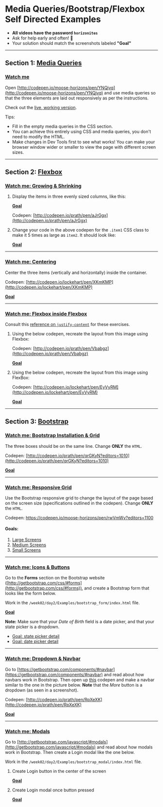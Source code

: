 # Media Queries/Bootstrap/Flexbox Self Directed Examples

- **All videos have the password `horizonites`**
- Ask for help early and often! 🙋
- Your solution should match the screenshots labeled **"Goal"**

---

## Section 1: [Media Queries](https://developer.mozilla.org/en-US/docs/Web/CSS/Media_Queries/Using_media_queries)

### [Watch me](https://vimeo.com/208401683)

Open [http://codepen.io/moose-horizons/pen/YNQjvq](http://codepen.io/moose-horizons/pen/YNQjvq) and
use media queries so that the three elements are laid out responsively as per the instructions.

Check out the [live, working version][live].

Tips:

- Fill in the empty media queries in the CSS section.
- You can achieve this entirely using CSS and media queries, you don't
  need to modify the HTML.
- Make changes in Dev Tools first to see what works! You can make your
  browser window wider or smaller to view the page with different screen
  sizes.

[live]: http://horizons-school-of-technology.github.io/week02/day2/warmup/solution/index.html

---

## Section 2: [Flexbox](https://css-tricks.com/snippets/css/a-guide-to-flexbox/)

### [Watch me: Growing & Shrinking](https://vimeo.com/208556243)

1. Display the items in three evenly sized columns, like this:

    [**Goal**][flex-sizing]

    Codepen: [http://codepen.io/prath/pen/aJrGgx](http://codepen.io/prath/pen/aJrGgx)


1. Change your code in the above codepen for the `.item1` CSS class to make it 5 times as large as `item2`. It should look like:

    [**Goal**][flex-ratio]

---

### [Watch me: Centering](https://vimeo.com/208572816)

Center the three items (vertically and horizontally) inside the container.

Codepen: [http://codepen.io/lockehart/pen/XKmKMP](http://codepen.io/lockehart/pen/XKmKMP)

[**Goal**][centering]

---

### [Watch me: Flexbox inside Flexbox](https://vimeo.com/208581685)

Consult this [reference on `justify-content`](https://css-tricks.com/snippets/css/a-guide-to-flexbox/#article-header-id-6)
for these exercises.

1. Using the below codepen, recreate the layout from this image using Flexbox:

    Codepen: [http://codepen.io/prath/pen/Vbabgz](http://codepen.io/prath/pen/Vbabgz)

    [**Goal**][flexInFlex_easy]

1. Using the below codepen, recreate the layout from this image using FlexBox:

    Codepen: [http://codepen.io/lockehart/pen/EyVyRM](http://codepen.io/lockehart/pen/EyVyRM)

    [**Goal**][flex]

---

## Section 3: [Bootstrap](http://getbootstrap.com/css/)

### [Watch me: Bootstrap Installation & Grid](https://vimeo.com/208747027)

The three boxes should be on the same line. Change __ONLY__ the `HTML`.

Codepen: [http://codepen.io/prath/pen/qrGKyN?editors=1010](http://codepen.io/prath/pen/qrGKyN?editors=1010)

[**Goal**][bootstrap_grid_easy]

---

### [Watch me: Responsive Grid](https://vimeo.com/208754060)

Use the Bootstrap responsive grid to change the layout of the page based on the screen size (specifications outlined in the codepen). Change __ONLY__ the `HTML`.

Codepen: https://codepen.io/moose-horizons/pen/rwVmWv?editors=1100

#### Goals:

1. [Large Screens][bootstrap-resp-lg]
1. [Medium Screens][bootstrap-resp-md]
1. [Small Screens][bootstrap-resp-sm]

---

### [Watch me: Icons & Buttons](https://vimeo.com/208866726)

Go to the __Forms__ section on the Bootstrap website ([http://getbootstrap.com/css/#forms](http://getbootstrap.com/css/#forms)), and create a Bootstrap form that looks like the form below.

Work in the `/week02/day2/Examples/bootstrap_form/index.html` file.

[**Goal**][bootstrap_final]

__Note:__ Make sure that your _Date of Birth_ field is a date picker, and that your state picker is a dropdown.

- [Goal: state picker detail](../images/bootstrap_form_state.png)
- [Goal: date picker detail](../images/bootstrap_form_date.png)

---

### [Watch me: Dropdown & Navbar](https://vimeo.com/209247462)

Go to [https://getbootstrap.com/components/#navbar](https://getbootstrap.com/components/#navbar) and read about how navbars work in Bootstrap. Then open up [this](http://codepen.io/prath/pen/RpXeXK) codepen and make a navbar similar to the one in the picture below. __Note__ that the _More_ button is a dropdown (as seen in a screenshot).

Codepen: [http://codepen.io/prath/pen/RpXeXK](http://codepen.io/prath/pen/RpXeXK)

[**Goal**][bootstrap_navbar]

---

### [Watch me: Modals](https://vimeo.com/212297915)

Go to [http://getbootstrap.com/javascript/#modals](http://getbootstrap.com/javascript/#modals) and read about how modals work in Bootstrap. Then create a Login modal like the one below.

Work in the `/week02/day2/Examples/bootstrap_modal/index.html` file.

1. Create Login button in the center of the screen

    [**Goal**][bootstrap_modal_button]

1. Create Login modal once button pressed

    [**Goal**][bootstrap_modal]

[centering]: ../images/centering.png
[flex]: ../images/flex.png
[flexInFlex_easy]: ../images/flexInFlex_easy.png
[flex-sizing]: ../images/flex-sizing.png
[flex-ratio]: ../images/flex-ratio.png
[bootstrap_grid_easy]: ../images/bootstrap_grid_easy.png
[bootstrap_final]: ../images/bootstrap_form_final.png
[bootstrap_navbar]: ../images/bootstrap_navbar.png
[bootstrap_modal_button]: ../images/bootstrap_modal_button.png
[bootstrap_modal]: ../images/bootstrap_modal.png
[bootstrap-resp-sm]: ../images/bootstrap-resp-sm.png
[bootstrap-resp-md]: ../images/bootstrap-resp-md.png
[bootstrap-resp-lg]: ../images/bootstrap-resp-lg.png
